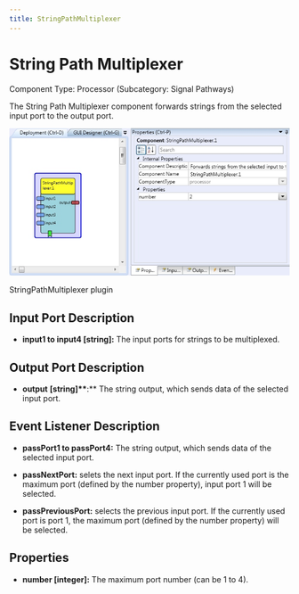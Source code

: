 ```yaml
---
title: StringPathMultiplexer
---
```


# String Path Multiplexer

Component Type: Processor (Subcategory: Signal Pathways)

The String Path Multiplexer component forwards strings from the selected input port to the output port.

![Screenshot: StringPathMultiplexer plugin](./img/StringPathMultiplexer.jpg "Screenshot: StringPathMultiplexer plugin")

StringPathMultiplexer plugin

## Input Port Description

- **input1 to input4 \[string\]:** The input ports for strings to be multiplexed.

## Output Port Description

- **output** **\[string\]\*\***:\*\* The string output, which sends data of the selected input port.

## Event Listener Description

- **passPort1 to passPort4:** The string output, which sends data of the selected input port.

- **passNextPort:** selets the next input port. If the currently used port is the maximum port (defined by the number property), input port 1 will be selected.

- **passPreviousPort:** selects the previous input port. If the currently used port is port 1, the maximum port (defined by the number property) will be selected.

## Properties

- **number \[integer\]:** The maximum port number (can be 1 to 4).
